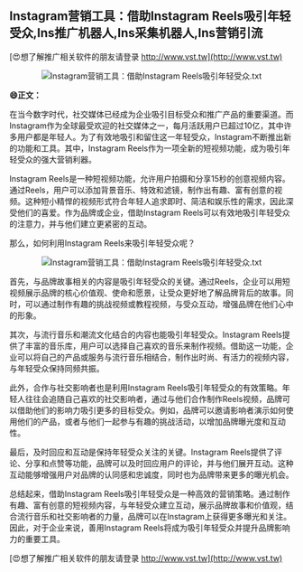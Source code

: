 ## **Instagram营销工具：借助Instagram Reels吸引年轻受众,Ins推广机器人,Ins采集机器人,Ins营销引流**

[😍想了解推广相关软件的朋友请登录 http://www.vst.tw](http://www.vst.tw)

 <center><img src="https://vst.tw/MP4/tuiguang/png/2.png" alt="Instagram营销工具：借助Instagram Reels吸引年轻受众.txt"></center>

**😄正文：**

在当今数字时代，社交媒体已经成为企业吸引目标受众和推广产品的重要渠道。而Instagram作为全球最受欢迎的社交媒体之一，每月活跃用户已超过10亿，其中许多用户都是年轻人。为了有效地吸引和留住这一年轻受众，Instagram不断推出新的功能和工具。其中，Instagram Reels作为一项全新的短视频功能，成为吸引年轻受众的强大营销利器。

Instagram Reels是一种短视频功能，允许用户拍摄和分享15秒的创意视频内容。通过Reels，用户可以添加背景音乐、特效和滤镜，制作出有趣、富有创意的视频。这种短小精悍的视频形式符合年轻人追求即时、简洁和娱乐性的需求，因此深受他们的喜爱。作为品牌或企业，借助Instagram Reels可以有效地吸引年轻受众的注意力，并与他们建立更紧密的互动。

那么，如何利用Instagram Reels来吸引年轻受众呢？

 <center><img src="https://vst.tw/MP4/tuiguang/png/7.png" alt="Instagram营销工具：借助Instagram Reels吸引年轻受众.txt"></center>

首先，与品牌故事相关的内容是吸引年轻受众的关键。通过Reels，企业可以用短视频展示品牌的核心价值观、使命和愿景，让受众更好地了解品牌背后的故事。同时，可以通过制作有趣的挑战视频或教程视频，与受众互动，增强品牌在他们心中的形象。

其次，与流行音乐和潮流文化结合的内容也能吸引年轻受众。Instagram Reels提供了丰富的音乐库，用户可以选择自己喜欢的音乐来制作视频。借助这一功能，企业可以将自己的产品或服务与流行音乐相结合，制作出时尚、有活力的视频内容，与年轻受众保持同频共振。

此外，合作与社交影响者也是利用Instagram Reels吸引年轻受众的有效策略。年轻人往往会追随自己喜欢的社交影响者，通过与他们合作制作Reels视频，品牌可以借助他们的影响力吸引更多的目标受众。例如，品牌可以邀请影响者演示如何使用他们的产品，或者与他们一起参与有趣的挑战活动，以增加品牌曝光度和互动性。

最后，及时回应和互动是保持年轻受众关注的关键。Instagram Reels提供了评论、分享和点赞等功能，品牌可以及时回应用户的评论，并与他们展开互动。这种互动能够增强用户对品牌的认同感和忠诚度，同时也为品牌带来更多的曝光机会。

总结起来，借助Instagram Reels吸引年轻受众是一种高效的营销策略。通过制作有趣、富有创意的短视频内容，与年轻受众建立互动，展示品牌故事和价值观，结合流行音乐和社交影响者的力量，品牌可以在Instagram上获得更多曝光和关注。因此，对于企业来说，善用Instagram Reels将成为吸引年轻受众并提升品牌影响力的重要工具。

[😍想了解推广相关软件的朋友请登录 http://www.vst.tw](http://www.vst.tw)



